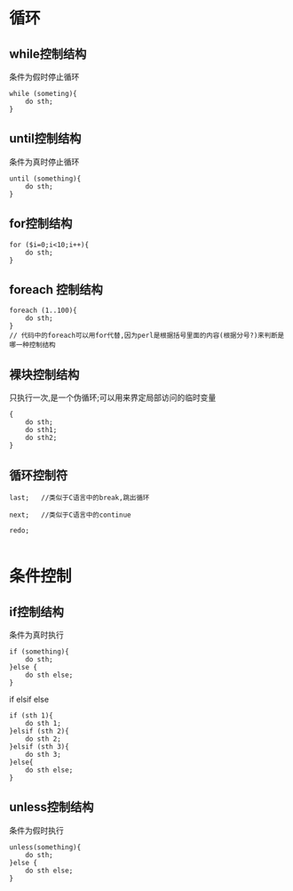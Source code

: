 # 循环

## while控制结构             
条件为假时停止循环

```
while (someting){
    do sth;
}
```
## until控制结构             
条件为真时停止循环

```
until (something){
    do sth;
}
```
## for控制结构
```
for ($i=0;i<10;i++){
    do sth;
}
```

## foreach 控制结构
```
foreach (1..100){
    do sth;
}
// 代码中的foreach可以用for代替,因为perl是根据括号里面的内容(根据分号?)来判断是哪一种控制结构
```

## 裸块控制结构
只执行一次,是一个伪循环;可以用来界定局部访问的临时变量
```
{
    do sth;
    do sth1;
    do sth2;
}
```
## 循环控制符
```
last;   //类似于C语言中的break,跳出循环

next;   //类似于C语言中的continue

redo;


```











# 条件控制

## if控制结构                
条件为真时执行

```
if (something){
    do sth;
}else {
    do sth else;
}
```
if elsif else
```
if (sth 1){
    do sth 1;
}elsif (sth 2){
    do sth 2;
}elsif (sth 3){
    do sth 3;
}else{
    do sth else;
}
```

## unless控制结构            
条件为假时执行

```
unless(something){
    do sth;
}else {
    do sth else;
}
```

